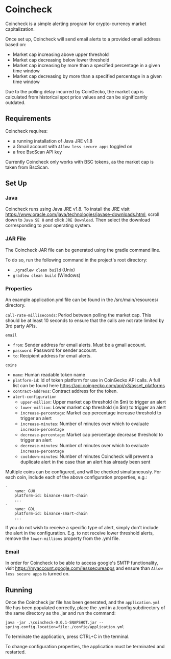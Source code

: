 # Coincheck

Coincheck is a simple alerting program for crypto-currency market capitalization.

Once set up, Coincheck will send email alerts to a provided email address based on:

* Market cap increasing above upper threshold
* Market cap decreasing below lower threshold
* Market cap increasing by more than a specified percentage in a given time window
* Market cap decreasing by more than a specified percentage in a given time window

Due to the polling delay incurred by CoinGecko, the market cap is calculated from historical spot price values and can be significantly outdated. 

## Requirements

Coincheck requires:

* a running installation of Java JRE v1.8
* a Gmail account with `Allow less secure apps` toggled on
* a free BscScan API key

Currently Coincheck only works with BSC tokens, as the market cap is taken from BscScan.

## Set Up

### Java

Coincheck runs using Java JRE v1.8. To install the JRE visit https://www.oracle.com/java/technologies/javase-downloads.html, scroll down to `Java SE 8` and click `JRE Download`. 
Then select the download corresponding to your operating system. 

### JAR File

The Coincheck JAR file can be generated using the gradle command line.

To do so, run the following command in the project's root directory:

* `./gradlew clean build` (Unix)
* `gradlew clean build` (Windows)

### Properties

An example application.yml file can be found in the /src/main/resources/ directory.

`call-rate-milliseconds`: Period between polling the market cap. 
This should be at least 10 seconds to ensure that the calls are not rate limited by 3rd party APIs.

`email`
    
* `from`: Sender address for email alerts. Must be a gmail account.
* `password`: Password for sender account.
* `to`: Recipient address for email alerts.

`coins`

* `name`: Human readable token name
* `platform-id`: Id of token platform for use in CoinGecko API calls. A full list can be found here https://api.coingecko.com/api/v3/asset_platforms
* `contract-address`: Contract address for the token.
* `alert-configuration`
    * `upper-million`: Upper market cap threshold (in $m) to trigger an alert
    * `lower-million`: Lower market cap threshold (in $m) to trigger an alert
    * `increase-percentage`: Market cap percentage increase threshold to trigger an alert
    * `increase-minutes`: Number of minutes over which to evaluate `increase-percentage`
    * `decrease-percentage`: Market cap percentage decrease threshold to trigger an alert
    * `decrease-minutes`: Number of minutes over which to evaluate `increase-percentage`
    * `cooldown-minutes`: Number of minutes Coincheck will prevent a duplicate alert in the case than an alert has already been sent

Multiple coins can be configured, and will be checked simultaneously. For each coin, include each of the above configuration properties, e.g.:

    -
        name: GUH
        platform-id: binance-smart-chain
        ...
    -
        name: GDL
        platform-id: binance-smart-chain
        ...

If you do not wish to receive a specific type of alert, simply don't include the alert in the configuration. E.g. to not receive lower threshold alerts, remove the `lower-millions` property from the .yml file.

### Email

In order for Coincheck to be able to access google's SMTP functionality, visit https://myaccount.google.com/lesssecureapps and ensure than `Allow less secure apps` is turned on.

## Running

Once the Coincheck jar file has been generated, and the `application.yml` file has been populated correctly, place the .yml in a /config subdirectory of the same directory as the .jar and run the command:

    java -jar .\coincheck-0.0.1-SNAPSHOT.jar --spring.config.location=file:./config/application.yml
    
To terminate the application, press CTRL+C in the terminal.

To change configuration properties, the application must be terminated and restarted.